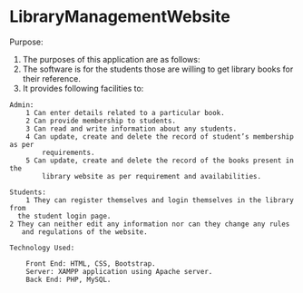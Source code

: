 # LibraryManagementWebsite


 Purpose:
   1. The purposes of this application are as follows: 
   2. The software is for the students those are willing to get library books for their 
       reference. 
   3.  It provides following facilities to:
   
	Admin: 
		1 Can enter details related to a particular book. 
		2 Can provide membership to students. 
		3 Can read and write information about any students. 
		4 Can update, create and delete the record of student’s membership as per 
			requirements.
		5 Can update, create and delete the record of the books present in the 
			library website as per requirement and availabilities.
			
	Students:
		1 They can register themselves and login themselves in the library from 
      the student login page.
    2 They can neither edit any information nor can they change any rules 
       and regulations of the website.
			 
	Technology Used: 
	
		Front End: HTML, CSS, Bootstrap. 
		Server: XAMPP application using Apache server.
		Back End: PHP, MySQL. 
